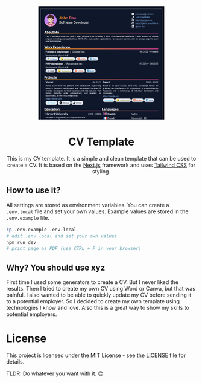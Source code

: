 <div align="center">
<img src=".github/screenshot.png" alt="Gorlik CV Template" title="Gorlik CV Template" height="300px" />

# CV Template

This is my CV template. It is a simple and clean template that can be used to create a CV. It is based on the [Next.js](https://nextjs.org/) framework and uses [Tailwind CSS](https://tailwindcss.com/) for styling.
</div>

## How to use it?

All settings are stored as environment variables. You can create a `.env.local` file and set your own values. Example values are stored in the `.env.example` file.

```bash
cp .env.example .env.local
# edit .env.local and set your own values
npm run dev
# print page as PDF (use CTRL + P in your browser)
```

## Why? You should use xyz

First time I used some generators to create a CV. But I never liked the results. Then I tried to create my own CV using Word or Canva, but that was painful. I also wanted to be able to quickly update my CV before sending it to a potential employer. So I decided to create my own template using technologies I know and love.
Also this is a great way to show my skills to potential employers.

# License

This project is licensed under the MIT License - see the [LICENSE](LICENSE) file for details.

TLDR: Do whatever you want with it. 😊
